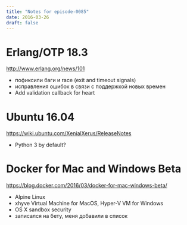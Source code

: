 ```yaml
---
title: "Notes for episode-0085"
date: 2016-03-26
draft: false
---
```


# Erlang/OTP 18.3
http://www.erlang.org/news/101

- пофиксили баги и race (exit and timeout signals)
- исправления ошибок в связи с поддержкой новых времен
- Add validation callback for heart

# Ubuntu 16.04
https://wiki.ubuntu.com/XenialXerus/ReleaseNotes

- Python 3 by default?

# Docker for Mac and Windows Beta
https://blog.docker.com/2016/03/docker-for-mac-windows-beta/

- Alpine Linux
- xhyve Virtual Machine for MacOS, Hyper-V VM for Windows
- OS X sandbox security
- записался на бету, меня добавили в список
